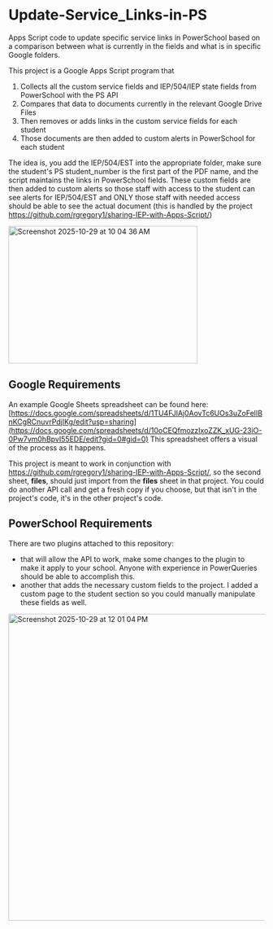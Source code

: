 # Update-Service_Links-in-PS
Apps Script code to update specific service links in PowerSchool based on a comparison between what is currently in the fields and what is in specific Google folders.

This project is a Google Apps Script program that
1. Collects all the custom service fields and IEP/504/IEP state fields from PowerSchool with the PS API
2. Compares that data to documents currently in the relevant Google Drive Files
3. Then removes or adds links in the custom service fields for each student
4. Those documents are then added to custom alerts in PowerSchool for each student

The idea is, you add the IEP/504/EST into the appropriate folder, make sure the student's PS student_number is the first part of the PDF name, and the script maintains the links in PowerSchool fields.  These custom fields are then added to custom alerts so those staff with access to the student can see alerts for IEP/504/EST and ONLY those staff with needed access should be able to see the actual document (this is handled by the project https://github.com/rgregory1/sharing-IEP-with-Apps-Script/)

<img width="372" height="270" alt="Screenshot 2025-10-29 at 10 04 36 AM" src="https://github.com/user-attachments/assets/1e7c08d1-d70c-4f48-8ee3-54be6e1b2644" />

## Google Requirements
An example Google Sheets spreadsheet can be found here: [https://docs.google.com/spreadsheets/d/1TU4FJlAj0AovTc6UOs3uZoFelIBnKCgRCnuvrPdjIKg/edit?usp=sharing](https://docs.google.com/spreadsheets/d/10oCEQfmozzIxoZZK_xUG-23iO-0Pw7vm0hBpvI55EDE/edit?gid=0#gid=0) This spreadsheet offers a visual of the process as it happens.

This project is meant to work in conjunction with https://github.com/rgregory1/sharing-IEP-with-Apps-Script/, so the second sheet, **files**, should just import from the **files** sheet in that project.  You could do another API call and get a fresh copy if you choose, but that isn't in the project's code, it's in the other project's code.

## PowerSchool Requirements
There are two plugins attached to this repository: 
- that will allow the API to work, make some changes to the plugin to make it apply to your school. Anyone with experience in PowerQueries should be able to accomplish this.
- another that adds the necessary custom fields to the project.  I added a custom page to the student section so you could manually manipulate these fields as well.

<img width="781" height="603" alt="Screenshot 2025-10-29 at 12 01 04 PM" src="https://github.com/user-attachments/assets/760db5e5-30c7-461f-b481-c148b15e54f9" />








